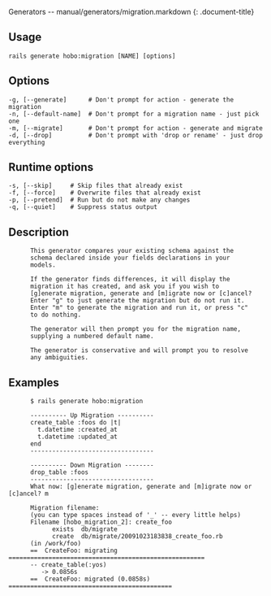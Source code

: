 Generators -- manual/generators/migration.markdown
{: .document-title}


## Usage

    

    rails generate hobo:migration [NAME] [options]


## Options

    

    -g, [--generate]      # Don't prompt for action - generate the migration
    -n, [--default-name]  # Don't prompt for a migration name - just pick one
    -m, [--migrate]       # Don't prompt for action - generate and migrate
    -d, [--drop]          # Don't prompt with 'drop or rename' - just drop everything


## Runtime options

    

    -s, [--skip]     # Skip files that already exist
    -f, [--force]    # Overwrite files that already exist
    -p, [--pretend]  # Run but do not make any changes
    -q, [--quiet]    # Suppress status output


## Description

    


          This generator compares your existing schema against the
          schema declared inside your fields declarations in your
          models.

          If the generator finds differences, it will display the
          migration it has created, and ask you if you wish to
          [g]enerate migration, generate and [m]igrate now or [c]ancel?
          Enter "g" to just generate the migration but do not run it.
          Enter "m" to generate the migration and run it, or press "c"
          to do nothing.

          The generator will then prompt you for the migration name,
          supplying a numbered default name.

          The generator is conservative and will prompt you to resolve
          any ambiguities.


## Examples

    


          $ rails generate hobo:migration

          ---------- Up Migration ----------
          create_table :foos do |t|
            t.datetime :created_at
            t.datetime :updated_at
          end
          ----------------------------------

          ---------- Down Migration --------
          drop_table :foos
          ----------------------------------
          What now: [g]enerate migration, generate and [m]igrate now or [c]ancel? m

          Migration filename:
          (you can type spaces instead of '_' -- every little helps)
          Filename [hobo_migration_2]: create_foo
                exists  db/migrate
                create  db/migrate/20091023183838_create_foo.rb
          (in /work/foo)
          ==  CreateFoo: migrating ======================================================
          -- create_table(:yos)
             -> 0.0856s
          ==  CreateFoo: migrated (0.0858s) =============================================



